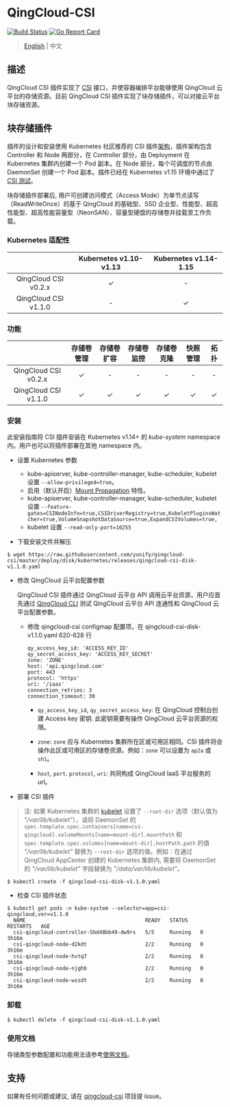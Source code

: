 # QingCloud-CSI

[![Build Status](https://travis-ci.org/yunify/qingcloud-csi.svg?branch=master)](https://travis-ci.org/yunify/qingcloud-csi)
[![Go Report Card](https://goreportcard.com/badge/github.com/yunify/qingcloud-csi)](https://goreportcard.com/report/github.com/yunify/qingcloud-csi)

> [English](README.md) | 中文
## 描述
QingCloud CSI 插件实现了 [CSI](https://github.com/container-storage-interface/) 接口，并使容器编排平台能够使用 QingCloud 云平台的存储资源。目前 QingCloud CSI 插件实现了块存储插件，可以对接云平台块存储资源。

## 块存储插件

插件的设计和安装使用 Kubernetes 社区推荐的 CSI 插件[架构](https://github.com/kubernetes/community/blob/master/contributors/design-proposals/storage/container-storage-interface.md#recommended-mechanism-for-deploying-csi-drivers-on-kubernetes)，插件架构包含 Controller 和 Node 两部分，在 Controller 部分，由 Deployment 在 Kubernetes 集群内创建一个 Pod 副本。在 Node 部分，每个可调度的节点由 DaemonSet 创建一个 Pod 副本。插件已经在 Kubernetes v1.15 环境中通过了 [CSI 测试](https://github.com/kubernetes-csi/csi-test)。

块存储插件部署后, 用户可创建访问模式（Access Mode）为单节点读写（ReadWriteOnce）的基于 QingCloud 的基础型、SSD 企业型、性能型、超高性能型、超高性能容量型（NeonSAN）、容量型硬盘的存储卷并挂载至工作负载。

### Kubernetes 适配性

| |Kubernetes v1.10-v1.13|Kubernetes v1.14-1.15|
|:---:|:---:|:---:|
|QingCloud CSI v0.2.x|✓|-|
|QingCloud CSI v1.1.0|-|✓|

### 功能

| | 存储卷管理 | 存储卷扩容 | 存储卷监控 |存储卷克隆| 快照管理|拓扑|
|:---:|:---:|:---:|:---:|:---:|:---:|:---:|
|QingCloud CSI v0.2.x |✓|-|-|-|-|-|
|QingCloud CSI v1.1.0 |✓|✓|✓|✓|✓|✓|

### 安装
此安装指南将 CSI 插件安装在 Kubernetes v1.14+ 的 *kube-system* namespace 内。用户也可以将插件部署在其他 namespace 内。

- 设置 Kubernetes 参数
  - kube-apiserver, kube-controller-manager, kube-scheduler, kubelet 设置 `--allow-privileged=true`。
  - 启用（默认开启）[Mount Propagation](https://kubernetes.io/docs/concepts/storage/volumes/#mount-propagation) 特性。
  - kube-apiserver, kube-controller-manager, kube-scheduler, kubelet 设置 `--feature-gates=CSINodeInfo=true,CSIDriverRegistry=true,KubeletPluginsWatcher=true,VolumeSnapshotDataSource=true,ExpandCSIVolumes=true,`
  - kubelet 设置 `--read-only-port=10255`

- 下载安装文件并解压
```
$ wget https://raw.githubusercontent.com/yunify/qingcloud-csi/master/deploy/disk/kubernetes/releases/qingcloud-csi-disk-v1.1.0.yaml
```

- 修改 QingCloud 云平台配置参数

    QingCloud CSI 插件通过 QingCloud 云平台 API 调用云平台资源，用户应首先通过 [QingCloud CLI](https://docs.qingcloud.com/product/cli/) 测试 QingCloud 云平台 API 连通性和 QingCloud 云平台配置参数。
  * 修改 qingcloud-csi configmap 配置项，在 qingcloud-csi-disk-v1.1.0.yaml 620-628 行
    ```
    qy_access_key_id: 'ACCESS_KEY_ID'
    qy_secret_access_key: 'ACCESS_KEY_SECRET'
    zone: 'ZONE'
    host: 'api.qingcloud.com'
    port: 443
    protocol: 'https'
    uri: '/iaas'
    connection_retries: 3
    connection_timeout: 30
    ```
    - `qy_access_key_id`, `qy_secret_access_key`: 在 QingCloud 控制台创建 Access key 密钥. 此密钥需要有操作 QingCloud 云平台资源的权限。

    - `zone`: `zone` 应与 Kubernetes 集群所在区或可用区相同。CSI 插件将会操作此区或可用区的存储卷资源。例如：`zone` 可以设置为 `ap2a` 或 `sh1`。
    
    - `host`, `port`. `protocol`, `uri`: 共同构成 QingCloud IaaS 平台服务的 url。

- 部署 CSI 插件
> 注:  如果 Kubernetes 集群的 [kubelet](https://kubernetes.io/docs/reference/command-line-tools-reference/kubelet/) 设置了 `--root-dir` 选项（默认值为 *"/var/lib/kubelet"*），请将 DaemonSet 的 `spec.template.spec.containers[name=csi-qingcloud].volumeMounts[name=mount-dir].mountPath` 和 `spec.template.spec.volumes[name=mount-dir].hostPath.path` 的值 *"/var/lib/kubelet"* 替换为 `--root-dir` 选项的值。例如：在通过 QingCloud AppCenter 创建的 Kubernetes 集群内, 需要将 DaemonSet 的 *"/var/lib/kubelet"* 字段替换为 *"/data/var/lib/kubelet"*。

```
$ kubectl create -f qingcloud-csi-disk-v1.1.0.yaml
   ```

- 检查 CSI 插件状态
```
$ kubectl get pods -n kube-system --selector=app=csi-qingcloud,ver=v1.1.0
  NAME                                       READY   STATUS    RESTARTS   AGE
  csi-qingcloud-controller-5bd48bb49-dw9rs   5/5     Running   0          3h16m
  csi-qingcloud-node-d2kdt                   2/2     Running   0          3h16m
  csi-qingcloud-node-hvtq7                   2/2     Running   0          3h16m
  csi-qingcloud-node-njghb                   2/2     Running   0          3h16m
  csi-qingcloud-node-wssdt                   2/2     Running   0          3h16m
```

### 卸载

```
$ kubectl delete -f qingcloud-csi-disk-v1.1.0.yaml
```

### 使用文档
存储类型参数配置和功能用法请参考[使用文档](docs/user-guide-zh.md)。

## 支持
如果有任何问题或建议, 请在 [qingcloud-csi](https://github.com/yunify/qingcloud-csi/issues) 项目提 issue。
